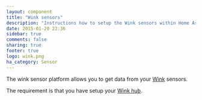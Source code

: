 ```yaml
---
layout: component
title: "Wink sensors"
description: "Instructions how to setup the Wink sensors within Home Assistant."
date: 2015-01-20 22:36
sidebar: true
comments: false
sharing: true
footer: true
logo: wink.png
ha_category: Sensor
---
```



The wink sensor platform allows you to get data from your [Wink](http://www.wink.com/) sensors.

The requirement is that you have setup your [Wink hub](/components/light.wink.html).

